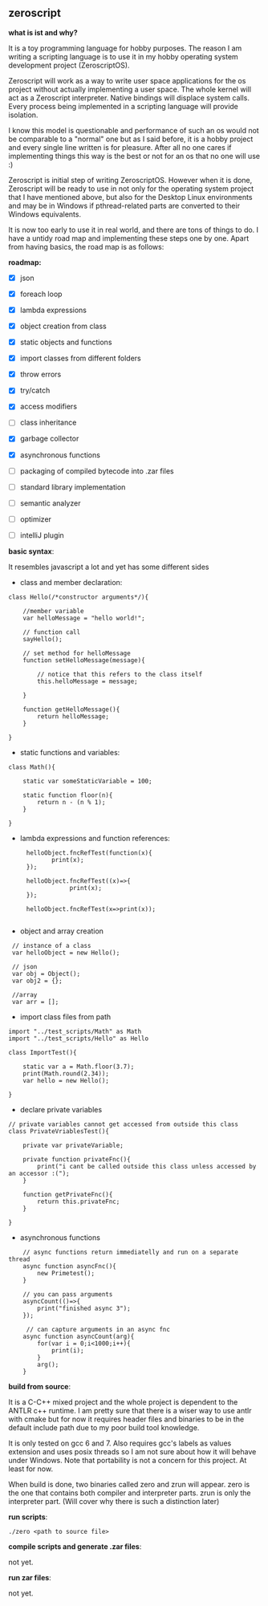## zeroscript

**what is ist and why?**

It is a toy programming language for hobby purposes. The reason I am writing a scripting language is to use it in my hobby operating system development project (ZeroscriptOS).

Zeroscript will work as a way to write user space applications for the os project without actually implementing a user space. The whole kernel will act as a Zeroscript interpreter.
Native bindings will displace system calls. Every process being implemented in a scripting language will provide isolation.

I know this model is questionable and performance of such an os would not be comparable to a "normal" one but as I said before, it is a hobby project and every single line written is for pleasure.
After all no one cares if implementing things this way is the best or not for an os that no one will use :)

Zeroscript is initial step of writing ZeroscriptOS. However when it is done, Zeroscript will be ready to use in not only for the operating system project that I have mentioned above, but also for the Desktop Linux environments and may be in Windows if pthread-related parts are converted to their Windows equivalents.

It is now too early to use it in real world, and there are tons of things to do. I have a untidy road map and implementing these steps one by one. Apart from having basics, the road map is as follows:

**roadmap:**

- [X] json

- [X] foreach loop 

- [X] lambda expressions 

- [X] object creation from class 

- [X] static objects and functions 

- [X] import classes from different folders

- [X] throw errors

- [X] try/catch

- [X] access modifiers

- [ ] class inheritance

- [X] garbage collector

- [X] asynchronous functions

- [ ] packaging of compiled bytecode into .zar files

- [ ] standard library implementation

- [ ] semantic analyzer

- [ ] optimizer 

- [ ] intelliJ plugin

**basic syntax**:

It resembles javascript a lot and yet has some different sides

- class and member declaration:

```
class Hello(/*constructor arguments*/){

    //member variable
    var helloMessage = "hello world!";

    // function call
    sayHello();

    // set method for helloMessage
    function setHelloMessage(message){

        // notice that this refers to the class itself
        this.helloMessage = message;

    }

    function getHelloMessage(){
        return helloMessage;
    }

}
```

- static functions and variables:

```
class Math(){

    static var someStaticVariable = 100;

    static function floor(n){
        return n - (n % 1);
    }

}
```

- lambda expressions and function references:

```
     helloObject.fncRefTest(function(x){
            print(x);
     });

     helloObject.fncRefTest((x)=>{
                 print(x);
     });

     helloObject.fncRefTest(x=>print(x));


```

- object and array creation

```
 // instance of a class
 var helloObject = new Hello();

 // json
 var obj = Object();
 var obj2 = {};

 //array
 var arr = [];

```

- import class files from path

```
import "../test_scripts/Math" as Math
import "../test_scripts/Hello" as Hello

class ImportTest(){

    static var a = Math.floor(3.7);
    print(Math.round(2.34));
    var hello = new Hello();

}

```

- declare private variables

```
// private variables cannot get accessed from outside this class
class PrivateVriablesTest(){

    private var privateVariable;

    private function privateFnc(){
        print("i cant be called outside this class unless accessed by an accessor :(");
    }

    function getPrivateFnc(){
        return this.privateFnc;
    }

}
```

- asynchronous functions

```
    // async functions return immediatelly and run on a separate thread
    async function asyncFnc(){
        new Primetest();
    }

    // you can pass arguments
    asyncCount(()=>{
        print("finished async 3");
    });

     // can capture arguments in an async fnc
    async function asyncCount(arg){
        for(var i = 0;i<1000;i++){
            print(i);
        }
        arg();
    }
```

**build from source**:

It is a C-C++ mixed project and the whole project is dependent to the ANTLR c++ runtime. I am pretty sure that there is a wiser way to use antlr with cmake but for now it requires header files and binaries to be in the default include path due to my poor build tool knowledge.

It is only tested on gcc 6 and 7. Also requires gcc's labels as values extension and uses posix threads so I am not sure about how it will behave under Windows.
Note that portability is not a concern for this project. At least for now.

When build is done, two binaries called zero and zrun will appear. zero is the one that contains both compiler and interpreter parts. zrun is only the interpreter part. (Will cover why there is such a distinction later)

**run scripts**:

```
./zero <path to source file>
```

**compile scripts and generate .zar files**:

not yet.

**run zar files**:

not yet.
